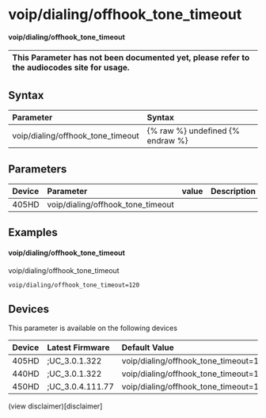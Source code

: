 ﻿---
description: voip/dialing/offhook_tone_timeout
search:
    keywords: ['voip','dialing','offhook_tone_timeout']
---

# voip/dialing/offhook_tone_timeout

#### voip/dialing/offhook_tone_timeout


| This Parameter has not been documented yet, please refer to the audiocodes site for usage.  |
| :--- |

## Syntax
| Parameter | Syntax |
| :--- | :--- |
|voip/dialing/offhook_tone_timeout | {% raw %} undefined {% endraw %} |

## Parameters
|Device|Parameter|value|Description|
|:---|:---|:---|:---|
| 405HD | voip/dialing/offhook_tone_timeout |  |  |

## Examples
#### voip/dialing/offhook_tone_timeout

voip/dialing/offhook_tone_timeout

```
voip/dialing/offhook_tone_timeout=120
```

## Devices
This parameter is available on the following devices

| Device | Latest Firmware | Default Value |
|:---|:---|:---|
| 405HD | ;UC_3.0.1.322 | voip/dialing/offhook_tone_timeout=120 
| 440HD | ;UC_3.0.1.322 | voip/dialing/offhook_tone_timeout=120 
| 450HD | ;UC_3.0.4.111.77 | voip/dialing/offhook_tone_timeout=120 

(view disclaimer)[disclaimer]
